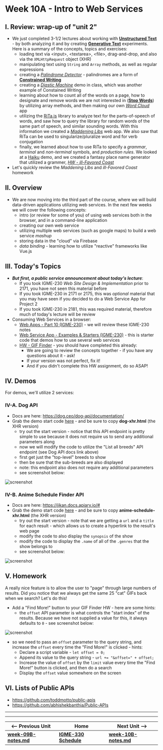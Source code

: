 # Week 10A - Intro to Web Services

## I. Review: wrap-up of "unit 2"
- We just completed 3-1/2 lectures about working with [**Unstructured Text**](https://en.wikipedia.org/wiki/Unstructured_data) - by both analyzing it and by creating [**Generative Text**](https://en.wikipedia.org/wiki/Generative_art) experiments. Here is a summary of the concepts, topics and exercises:
  - loading text via &lt;input>, &lt;textarea>, &lt;file>, drag-and-drop, and also via the `XMLHttpRequest` object (XHR)
  - manipulating text using `String` and `Array` methods, as well as regular expressions
  - creating a [*Palindrome Detector*](https://github.com/tonethar/IGME-330-Master/blob/master/notes/HW-palindrome-detector.md) - palindromes are a form of [**Constrained Writing**](https://en.wikipedia.org/wiki/Constrained_writing)
  - creating a [*Diastic Machine*](https://github.com/tonethar/IGME-330-Master/blob/master/notes/text-2.md#III) demo in class, which was another example of Constained Writing
  - learning about how to count all of the words on a page, how to designate and remove words we are not interested in ([**Stop Words**](https://en.wikipedia.org/wiki/Stop_words)) by utilizing array methods, and then making our own [*Word Cloud*](https://github.com/tonethar/IGME-330-Master/blob/master/notes/HW-word-cloud.md) app
  - utilizing the [RiTa.js](http://rednoise.org/rita/) library to analyze text for the parts-of-speech of words, and saw how to query the library for random words of the same part of speech, and similar sounding words. With this information we created a [*Maddening Libs*](https://github.com/tonethar/IGME-330-Master/blob/master/notes/text-4.md#III) web app. We also saw that RiTa can be used to singularize/pluralize word and for verb conjugation
  - finally, we learned about how to use RiTa to specify a *grammar*, *terminal* and *non-terminal* symbols, and *production rules*. We looked at a [Haiku](https://grammar.yourdictionary.com/style-and-usage/rules-for-writing-haiku.html) demo, and we created a fantasy place name generator that utilized a grammer, [*HW - ill-Favored Coast*](https://github.com/tonethar/IGME-330-Master/blob/master/notes/text-5.md#V) 
- Let's quickly review the *Maddening Libs* and *ill-Favored Coast* homework
  

## II. Overview
- We are now moving into the third part of the course, where we will build data-driven applications utilizing web services. In the next few weeks we will cover the following concepts:
  - intro (or review for some of you) of using web services both in the browser, and in a command-line application
  - creating our own web service
  - utilizing multiple web services (such as google maps) to build a web service *mashup*
  - storing data in the "cloud" via Firebase
  - *data binding* - learning how to utilize "reactive" frameworks like Vue.js

## III. Today's Topics
- ***But first, a public service announcement about today's lecture***:
  - If you took IGME-230 *Web Site Design & Implementation* prior to 2171, you have not seen this material before
  - If you took IGME-230 in 2171 or 2175, this was *optional* material that you may have seen if you decided to do a Web Service App for Project 2
  - If you took IGME-230 in 2181, this was required material, therefore much of today's lecture will be review
- Consuming Web Services in a browser:
  - [Web Apps - Part 10 (IGME-230)](https://github.com/tonethar/IGME-230-Master/blob/master/notes/web-apps-10.md) - we will review these IGME-230 notes
  - [Web Service App - Examples & Starters (IGME-230)](https://github.com/tonethar/IGME-230-Master/blob/master/notes/web-service-app-starters.md) - this is starter code that demos how to use several web services
  - [HW - GIF Finder](https://github.com/tonethar/IGME-230-Master/blob/master/notes/HW-gif-finder.md) - you should have completed this already:
    - We are going to review the concepts together - if you have any questions about it - ask!
    - If your version was not perfect, fix it!
    - And if you didn't complete this HW assignment, do so ASAP!
 
 ## IV. Demos
 For demos, we'll utilize 2 services:
 
 ### IV-A. Dog API
 - Docs are here: https://dog.ceo/dog-api/documentation/
 - Grab the demo start code [here](https://github.com/tonethar/IGME-230-Master/blob/master/notes/web-service-app-starters.md#random-dog) - and be sure to copy **dog-xhr.html** (the XHR version)
     - try out the start version - notice that this API endpoint is pretty simple to use because it does not require us to send any additional parameters along
     - now we will modify the code to utilize the "List all breeds" API endpoint (see Dog API docs link above)
     - first get just the "top-level" breeds to show
     - then be sure that the sub-breeds are also displayed
     - note: this endpoint also does not require any additional parameters
     - see screenshot below:

![screenshot](./_images/webservice-demo-1.png)

### IV-B. Anime Schedule Finder API

- Docs are here: https://jikan.docs.apiary.io/#
 - Grab the demo start code [here](https://github.com/tonethar/IGME-230-Master/blob/master/notes/web-service-app-starters.md#anime-schedule-finder) - and be sure to copy **anime-schedule-xhr.html** (the XHR version)
     - try out the start version - note that we are getting a `url` and a `title` for each result -  which allows us to create a hyperlink to the result's web page
     - modify the code to also display the `synopsis` of the show
     - modify the code to display the `.name` of all of the `.genres` that the show belongs to
     - see screenshot below:

![screenshot](./_images/webservice-demo-2.png)


## V. Homework
A really nice feature is to allow the user to "page" through large numbers of results. Did you notice that we always get the same 25 "cat" GIFs back when we search? Let's do this!

- Add a "Find More!" button to your GIF Finder HW - here are some hints:
  - the `offset` API parameter is what controls the "start index" of the results. Because we have not supplied a value for this, it always defaults to `0` - see screenshot below:
  
 ![screenshot](./_images/webservice-demo-3.png)
  
- so we need to pass an `offset` parameter to the query string, and increase the `offset` every time the "Find More!"  is clicked - hints:
  - Declare a script variable - `let offset = 0;`
  - Append its value to the query string  - `url += "&offset=" + offset;`
  - Increase the value of `offset` by the `limit` value every time the "Find More!" button is clicked, and then do a search
  - Display the `offset` value somewhere on the screen

## VI. Lists of Public APIs
- https://github.com/toddmotto/public-apis
- https://github.com/abhishekbanthia/Public-APIs




<hr><hr>

| <-- Previous Unit | Home | Next Unit -->
| --- | --- | --- 
| [**week-09B-notes.md**](week-09B-notes.md)     |  [**IGME-330 Schedule**](../schedule.md) | [**week-10B-notes.md**](week-10B-notes.md)
